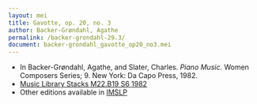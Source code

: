 ```yaml
---
layout: mei
title: Gavotte, op. 20, no. 3
author: Backer-Grøndahl, Agathe
permalink: /backer-grondahl-29.3/
document: backer-grondahl_gavotte_op20_no3.mei
---
```


- In Backer-Grøndahl, Agathe, and Slater, Charles. *Piano Music.* Women Composers Series; 9. New York: Da Capo Press, 1982.
- <a href="https://tufts-primo.hosted.exlibrisgroup.com/permalink/f/14dinuo/01TUN_ALMA2185674780003851" target="_blank">Music Library Stacks M22.B19 S6 1982</a>
- Other editions available in <a href="https://imslp.org/wiki/3_Etudes_de_concert%2C_Op.32_(Backer-Gr%C3%B8ndahl%2C_Agath)" target="_blank">IMSLP</a>

